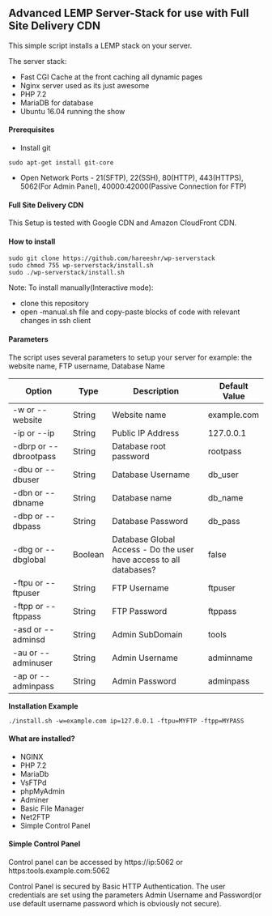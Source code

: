 
## Advanced LEMP Server-Stack for use with Full Site Delivery CDN

This simple script installs a LEMP stack on your server.

The server stack:
- Fast CGI Cache at the front caching all dynamic pages
- Nginx server used as its just awesome
- PHP 7.2
- MariaDB for database
- Ubuntu 16.04 running the show

#### Prerequisites

- Install git
```
sudo apt-get install git-core
```
- Open Network Ports - 21(SFTP), 22(SSH), 80(HTTP), 443(HTTPS), 5062(For Admin Panel), 40000:42000(Passive Connection for FTP)

#### Full Site Delivery CDN

This Setup is tested with Google CDN and Amazon CloudFront CDN.

#### How to install
```
sudo git clone https://github.com/hareeshr/wp-serverstack
sudo chmod 755 wp-serverstack/install.sh
sudo ./wp-serverstack/install.sh
```

Note: To install manually(Interactive mode):
- clone this repository
- open -manual.sh file and copy-paste blocks of code with relevant changes in ssh client

#### Parameters
The script uses several parameters to setup your server
for example: the website name, FTP username, Database Name

| Option | Type | Description | Default Value
| ------ | ------ | ----- | ----- |
| -w or --website | String | Website name | example.com |
| -ip or --ip | String | Public IP Address | 127.0.0.1 |
| -dbrp or --dbrootpass | String | Database root password | rootpass |
| -dbu or --dbuser  | String | Database Username | db_user |
| -dbn or --dbname  | String | Database name | db_name |
| -dbp or --dbpass  | String | Database Password | db_pass |
| -dbg or --dbglobal  | Boolean | Database Global Access - Do the user have access to all databases? | false |
| -ftpu or --ftpuser  | String | FTP Username | ftpuser |
| -ftpp or --ftppass  | String | FTP Password | ftppass |
| -asd or --adminsd  | String | Admin SubDomain | tools |
| -au or --adminuser  | String | Admin Username | adminname |
| -ap or --adminpass  | String | Admin Password | adminpass |


**Installation Example**
```
./install.sh -w=example.com ip=127.0.0.1 -ftpu=MYFTP -ftpp=MYPASS
```

#### What are installed?

- NGINX
- PHP 7.2
- MariaDb
- VsFTPd
- phpMyAdmin
- Adminer
- Basic File Manager
- Net2FTP
- Simple Control Panel

#### Simple Control Panel

Control panel can be accessed by
https://ip:5062
or
https:tools.example.com:5062

Control Panel is secured by Basic HTTP Authentication.
The user credentials are set using the parameters Admin Username and Password(or use default username password which is obviously not secure).
